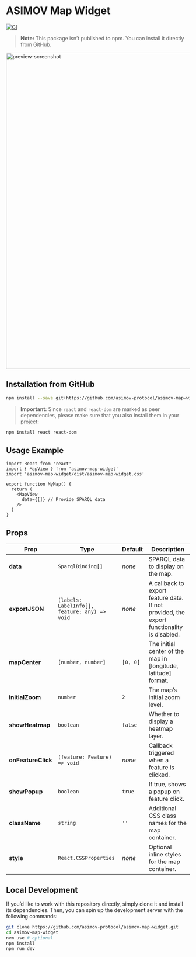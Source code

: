 # ASIMOV Map Widget

[![CI](https://github.com/asimov-protocol/asimov-map-widget/actions/workflows/ci.yml/badge.svg)](https://github.com/asimov-protocol/asimov-map-widget/actions/workflows/ci.yml)

> **Note:** This package isn’t published to npm. You can install it directly from GitHub.

<img width="866" alt="preview-screenshot" src="https://github.com/user-attachments/assets/c964f5ff-1d4d-4450-9592-aa31537c2076" />

## Installation from GitHub

```bash
npm install --save git+https://github.com/asimov-protocol/asimov-map-widget.git
```

>**Important:** Since `react` and `react-dom` are marked as peer dependencies, please make sure that you also install them in your project:

```bash
npm install react react-dom
```

## Usage Example

```tsx
import React from 'react'
import { MapView } from 'asimov-map-widget'
import 'asimov-map-widget/dist/asimov-map-widget.css'

export function MyMap() {
  return (
    <MapView
      data={[]} // Provide SPARQL data
    />
  )
}
```

## Props

| Prop               | Type                                          | Default   | Description                                                                                  |
|--------------------|-----------------------------------------------|-----------|----------------------------------------------------------------------------------------------|
| **data**           | `SparqlBinding[]`                             | *none*    | SPARQL data to display on the map.                                                           |
| **exportJSON**     | `(labels: LabelInfo[], feature: any) => void`   | *none*    | A callback to export feature data. If not provided, the export functionality is disabled.    |
| **mapCenter**      | `[number, number]`                            | `[0, 0]`  | The initial center of the map in [longitude, latitude] format.                               |
| **initialZoom**    | `number`                                      | `2`       | The map’s initial zoom level.                                                                |
| **showHeatmap**    | `boolean`                                     | `false`   | Whether to display a heatmap layer.                                                          |
| **onFeatureClick** | `(feature: Feature) => void`                    | *none*    | Callback triggered when a feature is clicked.                                              |
| **showPopup**      | `boolean`                                     | `true`    | If true, shows a popup on feature click.                                                     |
| **className**      | `string`                                      | `''`      | Additional CSS class names for the map container.                                            |
| **style**          | `React.CSSProperties`                         | *none*    | Optional inline styles for the map container.                                                |


## Local Development

If you’d like to work with this repository directly, simply clone it and install its dependencies. Then, you can spin up the development server with the following commands:

```bash
git clone https://github.com/asimov-protocol/asimov-map-widget.git
cd asimov-map-widget
nvm use # optional
npm install
npm run dev
```
